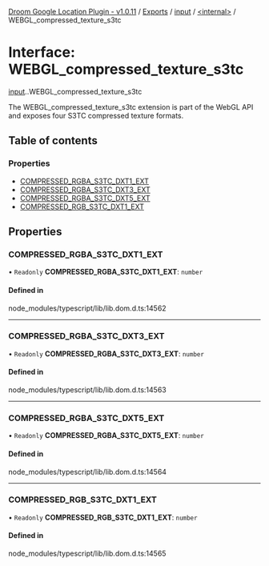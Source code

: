 [Droom Google Location Plugin - v1.0.11](../README.md) / [Exports](../modules.md) / [input](../modules/input.md) / [<internal\>](../modules/input._internal_.md) / WEBGL\_compressed\_texture\_s3tc

# Interface: WEBGL\_compressed\_texture\_s3tc

[input](../modules/input.md).[<internal>](../modules/input._internal_.md).WEBGL_compressed_texture_s3tc

The WEBGL_compressed_texture_s3tc extension is part of the WebGL API and exposes four S3TC compressed texture formats.

## Table of contents

### Properties

- [COMPRESSED\_RGBA\_S3TC\_DXT1\_EXT](input._internal_.WEBGL_compressed_texture_s3tc.md#compressed_rgba_s3tc_dxt1_ext)
- [COMPRESSED\_RGBA\_S3TC\_DXT3\_EXT](input._internal_.WEBGL_compressed_texture_s3tc.md#compressed_rgba_s3tc_dxt3_ext)
- [COMPRESSED\_RGBA\_S3TC\_DXT5\_EXT](input._internal_.WEBGL_compressed_texture_s3tc.md#compressed_rgba_s3tc_dxt5_ext)
- [COMPRESSED\_RGB\_S3TC\_DXT1\_EXT](input._internal_.WEBGL_compressed_texture_s3tc.md#compressed_rgb_s3tc_dxt1_ext)

## Properties

### COMPRESSED\_RGBA\_S3TC\_DXT1\_EXT

• `Readonly` **COMPRESSED\_RGBA\_S3TC\_DXT1\_EXT**: `number`

#### Defined in

node_modules/typescript/lib/lib.dom.d.ts:14562

___

### COMPRESSED\_RGBA\_S3TC\_DXT3\_EXT

• `Readonly` **COMPRESSED\_RGBA\_S3TC\_DXT3\_EXT**: `number`

#### Defined in

node_modules/typescript/lib/lib.dom.d.ts:14563

___

### COMPRESSED\_RGBA\_S3TC\_DXT5\_EXT

• `Readonly` **COMPRESSED\_RGBA\_S3TC\_DXT5\_EXT**: `number`

#### Defined in

node_modules/typescript/lib/lib.dom.d.ts:14564

___

### COMPRESSED\_RGB\_S3TC\_DXT1\_EXT

• `Readonly` **COMPRESSED\_RGB\_S3TC\_DXT1\_EXT**: `number`

#### Defined in

node_modules/typescript/lib/lib.dom.d.ts:14565
